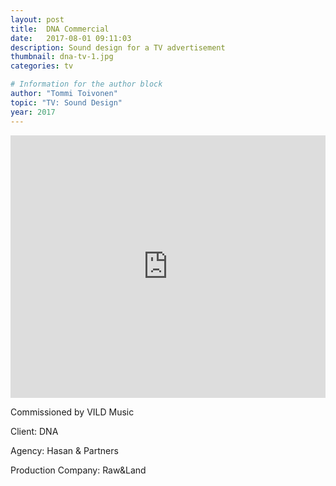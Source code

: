 ```yaml
---
layout: post
title:  DNA Commercial
date:   2017-08-01 09:11:03
description: Sound design for a TV advertisement
thumbnail: dna-tv-1.jpg
categories: tv

# Information for the author block
author: "Tommi Toivonen"
topic: "TV: Sound Design"
year: 2017
---
```


<iframe width="100%" height="420" src="https://www.youtube.com/embed/HjJPJxI3oWk" frameborder="0" allow="autoplay; encrypted-media" allowfullscreen></iframe>

Commissioned by VILD Music

Client: DNA

Agency: Hasan & Partners

Production Company: Raw&Land
